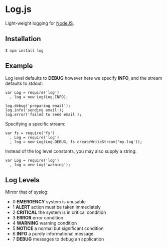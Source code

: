 
# Log.js

 Light-weight logging for [NodeJS](http://nodejs.org).

## Installation

    $ npm install log

## Example

Log level defaults to __DEBUG__ however here we specify __INFO__, and the stream defaults to _stdout_:

    var Log = require('log')
      , log = new Log(Log.INFO);

    log.debug('preparing email');
    log.info('sending email');
    log.error('failed to send email');

Specifying a specific stream:

    var fs = require('fs')
      , Log = require('log')
      , log = new Log(Log.DEBUG, fs.createWriteStream('my.log'));

Instead of the log level constants, you may also supply a string:

    var Log = require('log')
      , log = new Log('warning');

## Log Levels

 Mirror that of syslog:
 
  - 0 __EMERGENCY__  system is unusable
  - 1 __ALERT__ action must be taken immediately
  - 2 __CRITICAL__ the system is in critical condition
  - 3 __ERROR__ error condition
  - 4 __WARNING__ warning condition
  - 5 __NOTICE__ a normal but significant condition
  - 6 __INFO__ a purely informational message
  - 7 __DEBUG__ messages to debug an application